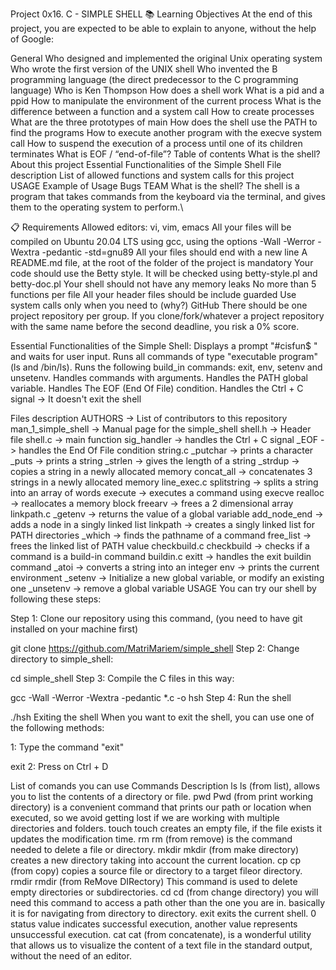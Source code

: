Project 0x16. C - SIMPLE SHELL 📚
Learning Objectives
At the end of this project, you are expected to be able to explain to anyone, without the help of Google:

General
Who designed and implemented the original Unix operating system
Who wrote the first version of the UNIX shell
Who invented the B programming language (the direct predecessor to the C programming language)
Who is Ken Thompson
How does a shell work
What is a pid and a ppid
How to manipulate the environment of the current process
What is the difference between a function and a system call
How to create processes
What are the three prototypes of main
How does the shell use the PATH to find the programs
How to execute another program with the execve system call
How to suspend the execution of a process until one of its children terminates
What is EOF / “end-of-file”?
Table of contents
What is the shell?
About this project
Essential Functionalities of the Simple Shell
File description
List of allowed functions and system calls for this project
USAGE
Example of Usage
Bugs
TEAM
What is the shell?
The shell is a program that takes commands from the keyboard via the terminal, and gives them to the operating system to perform.\

📋 Requirements
Allowed editors: vi, vim, emacs
All your files will be compiled on Ubuntu 20.04 LTS using gcc, using the options -Wall -Werror -Wextra -pedantic -std=gnu89
All your files should end with a new line
A README.md file, at the root of the folder of the project is mandatory
Your code should use the Betty style. It will be checked using betty-style.pl and betty-doc.pl
Your shell should not have any memory leaks
No more than 5 functions per file
All your header files should be include guarded
Use system calls only when you need to (why?)
GitHub
There should be one project repository per group. If you clone/fork/whatever a project repository with the same name before the second deadline, you risk a 0% score.

Essential Functionalities of the Simple Shell:
Displays a prompt "#cisfun$ " and waits for user input.
Runs all commands of type "executable program" (ls and /bin/ls).
Runs the following build_in commands: exit, env, setenv and unsetenv.
Handles commands with arguments.
Handles the PATH global variable.
Handles The EOF (End Of File) condition.
Handles the Ctrl + C signal -> It doesn't exit the shell

Files description
AUTHORS -> List of contributors to this repository
man_1_simple_shell -> Manual page for the simple_shell
shell.h -> Header file
shell.c -> main function
sig_handler -> handles the Ctrl + C signal
_EOF -> handles the End Of File condition
string.c
_putchar -> prints a character
_puts -> prints a string
_strlen -> gives the length of a string
_strdup -> copies a string in a newly allocated memory
concat_all -> concatenates 3 strings in a newly allocated memory
line_exec.c
splitstring -> splits a string into an array of words
execute -> executes a command using execve
realloc -> reallocates a memory block
freearv -> frees a 2 dimensional array
linkpath.c
_getenv -> returns the value of a global variable
add_node_end -> adds a node in a singly linked list
linkpath -> creates a singly linked list for PATH directories
_which -> finds the pathname of a command
free_list -> frees the linked list of PATH value
checkbuild.c
checkbuild -> checks if a command is a build-in command
buildin.c
exitt -> handles the exit buildin command
_atoi -> converts a string into an integer
env -> prints the current environment
_setenv -> Initialize a new global variable, or modify an existing one
_unsetenv -> remove a global variable
USAGE
You can try our shell by following these steps:

Step 1: Clone our repository using this command, (you need to have git installed on your machine first)

git clone https://github.com/MatriMariem/simple_shell
Step 2: Change directory to simple_shell:

cd simple_shell
Step 3: Compile the C files in this way:

gcc -Wall -Werror -Wextra -pedantic *.c -o hsh
Step 4: Run the shell

./hsh
Exiting the shell When you want to exit the shell, you can use one of the following methods:

1: Type the command "exit"

exit
2: Press on Ctrl + D

List of comands you can use
Commands	Description
ls	ls (from list), allows you to list the contents of a directory or file.
pwd	Pwd (from print working directory) is a convenient command that prints our path or location when executed, so we avoid getting lost if we are working with multiple directories and folders.
touch	touch creates an empty file, if the file exists it updates the modification time.
rm	rm (from remove) is the command needed to delete a file or directory.
mkdir	mkdir (from make directory) creates a new directory taking into account the current location.
cp	cp (from copy) copies a source file or directory to a target fileor directory.
rmdir	rmdir (from ReMove DIRectory) This command is used to delete empty directories or subdirectories.
cd	cd (from change directory) you will need this command to access a path other than the one you are in. basically it is for navigating from directory to directory.
exit	exits the current shell. 0 status value indicates successful execution, another value represents unsuccessful execution.
cat	cat (from concatenate), is a wonderful utility that allows us to visualize the content of a text file in the standard output, without the need of an editor.
